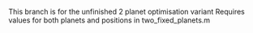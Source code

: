 This branch is for the unfinished 2 planet optimisation variant
Requires values for both planets and positions in two_fixed_planets.m
